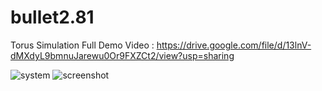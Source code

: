 # bullet2.81
Torus Simulation
Full Demo Video : https://drive.google.com/file/d/13lnV-dMXdyL9bmnuJarewu0Or9FXZCt2/view?usp=sharing

![system](https://i.imgur.com/o0vurpN.png)
![screenshot](https://i.imgur.com/IYSot81.jpg)
